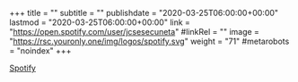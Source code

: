 +++
title = ""
subtitle = ""
publishdate = "2020-03-25T06:00:00+00:00"
lastmod = "2020-03-25T06:00:00+00:00"
link = "https://open.spotify.com/user/jcsesecuneta"
#linkRel = ""
image = "https://rsc.youronly.one/img/logos/spotify.svg"
weight = "71"
#metarobots = "noindex"
+++

[Spotify](https://open.spotify.com/user/jcsesecuneta "Spotify")
